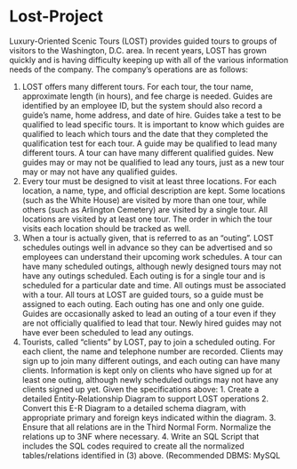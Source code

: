 # Lost-Project
Luxury-Oriented Scenic Tours (LOST) provides guided tours to groups of visitors to the 
Washington, D.C. area. In recent years, LOST has grown quickly and is having difficulty 
keeping up with all of the various information needs of the company. The company’s operations 
are as follows:
  1. LOST offers many different tours. For each tour, the tour name, approximate length (in 
hours), and fee charge is needed. Guides are identified by an employee ID, but the system 
should also record a guide’s name, home address, and date of hire. Guides take a test to 
be qualified to lead specific tours. It is important to know which guides are qualified to 
leach which tours and the date that they completed the qualification test for each tour. A 
guide may be qualified to lead many different tours. A tour can have many different 
qualified guides. New guides may or may not be qualified to lead any tours, just as a new 
tour may or may not have any qualified guides.
  2. Every tour must be designed to visit at least three locations. For each location, a name, 
type, and official description are kept. Some locations (such as the White House) are 
visited by more than one tour, while others (such as Arlington Cemetery) are visited by a 
single tour. All locations are visited by at least one tour. The order in which the tour visits 
each location should be tracked as well.
  3. When a tour is actually given, that is referred to as an “outing”. LOST schedules outings 
well in advance so they can be advertised and so employees can understand their 
upcoming work schedules. A tour can have many scheduled outings, although newly 
designed tours may not have any outings scheduled. Each outing is for a single tour and 
is scheduled for a particular date and time. All outings must be associated with a tour. All 
tours at LOST are guided tours, so a guide must be assigned to each outing. Each outing 
has one and only one guide. Guides are occasionally asked to lead an outing of a tour 
even if they are not officially qualified to lead that tour. Newly hired guides may not have 
ever been scheduled to lead any outings. 
  4. Tourists, called “clients” by LOST, pay to join a scheduled outing. For each client, the 
name and telephone number are recorded. Clients may sign up to join many different 
outings, and each outing can have many clients. Information is kept only on clients who 
have signed up for at least one outing, although newly scheduled outings may not have 
any clients signed up yet.
Given the specifications above:
    1. Create a detailed Entity-Relationship Diagram to support LOST operations
    2. Convert this E-R Diagram to a detailed schema diagram, with appropriate primary and 
foreign keys indicated within the diagram.
    3. Ensure that all relations are in the Third Normal Form. Normalize the relations up to 3NF
where necessary.
    4. Write an SQL Script that includes the SQL codes required to create all the normalized 
tables/relations identified in (3) above. (Recommended DBMS: MySQL
